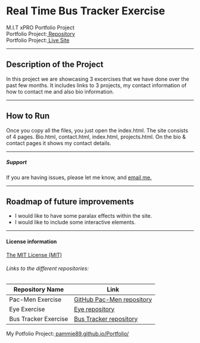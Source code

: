 # Real Time Bus Tracker Exercise
M.I.T xPRO Portfolio Project<br>
Portfolio Project:<a href="https://github.com/pammie89/Portfolio"> Repository</a><br>
Portfolio Project:<a href="https://pammie89.github.io/Portfolio/"> Live Site</a>
___

## Description of the Project 
In this project we are showcasing 3 excercises that we have done over the past few months.  It includes links to 3 projects, my contact information of how to contact me and also bio information.
___
## How to Run
Once you copy all the files, you just open the index.html.  The site consists of 4 pages.  Bio.html, contact.html, index.html, projects.html.  On the bio & contact pages it shows my contact details.
___

##### Support
If you are having issues, please let me know, and <a href="mailto:pamela.afaneh@gmail.com"> email me.</a>
___
## Roadmap of future improvements
- I would like to have some paralax effects within the site.
- I would like to include some interactive elements.
___
#### License information

<a href="https://github.com/pammie89/Portfolio/blob/main/License.txt">The MIT License (MIT)</a>

###### Links to the different repositories:
Repository Name  | Link
-------------|--------------------
Pac-Men Exercise | <a href="https://github.com/pammie89/Pac-Men-Exercise">GitHub Pac-Men repository</a>
Eye Exercise | <a href="https://github.com/pammie89/Crazy-Eyes">Eye repository</a>
Bus Tracker Exercise| <a href="https://github.com/pammie89/Real-Time-Bus-Tracker">Bus Tracker repository</a>

My Potfolio Project:<a href="https://pammie89.github.io/Portfolio/"> pammie89.github.io/Portfolio/</a>

